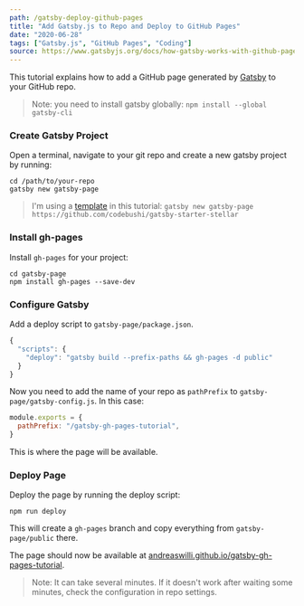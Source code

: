 ```yaml
---
path: /gatsby-deploy-github-pages
title: "Add Gatsby.js to Repo and Deploy to GitHub Pages"
date: "2020-06-28"
tags: ["Gatsby.js", "GitHub Pages", "Coding"]
source: https://www.gatsbyjs.org/docs/how-gatsby-works-with-github-pages/
---
```


This tutorial explains how to add a GitHub page generated by [Gatsby](https://www.gatsbyjs.org/) to your GitHub repo.

> Note: you need to install gatsby globally: `npm install --global gatsby-cli`

### Create Gatsby Project

Open a terminal, navigate to your git repo and create a new gatsby project by running:

```shell
cd /path/to/your-repo
gatsby new gatsby-page
```

> I'm using a [template](https://github.com/codebushi/gatsby-starter-stellar) in this tutorial: `gatsby new gatsby-page https://github.com/codebushi/gatsby-starter-stellar`

### Install gh-pages

Install `gh-pages` for your project:

```shell
cd gatsby-page
npm install gh-pages --save-dev
```

### Configure Gatsby

Add a deploy script to `gatsby-page/package.json`.

```js
{
  "scripts": {
    "deploy": "gatsby build --prefix-paths && gh-pages -d public"
  }
}
```

Now you need to add the name of your repo as `pathPrefix` to `gatsby-page/gatsby-config.js`. In this case:

```js
module.exports = {
  pathPrefix: "/gatsby-gh-pages-tutorial",
}
```

This is where the page will be available.

### Deploy Page

Deploy the page by running the deploy script:

```shell
npm run deploy
```

This will create a `gh-pages` branch and copy everything from `gatsby-page/public` there.

The page should now be available at [andreaswilli.github.io/gatsby-gh-pages-tutorial](https://andreaswilli.github.io/gatsby-gh-pages-tutorial).

> Note: It can take several minutes. If it doesn't work after waiting some minutes, check the configuration in repo settings.
